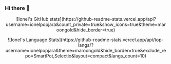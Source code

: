 ### Hi there 👋

<p align='center'>
  ![Ionel's GitHub stats](https://github-readme-stats.vercel.app/api?username=ionelpopjara&count_private=true&show_icons=true&theme=maroongold&hide_border=true)
</p>

<p align='center'>
  ![Ionel's Language Stats](https://github-readme-stats.vercel.app/api/top-langs/?username=ionelpopjara&theme=maroongold&hide_border=true&exclude_repo=SmartPot,Selectio&layout=compact&langs_count=10)
</p>

<!--
**IonelPopJara/IonelPopJara** is a ✨ _special_ ✨ repository because its `README.md` (this file) appears on your GitHub profile.

Here are some ideas to get you started:

- 🔭 I’m currently working on ...
- 🌱 I’m currently learning ...
- 👯 I’m looking to collaborate on ...
- 🤔 I’m looking for help with ...
- 💬 Ask me about ...
- 📫 How to reach me: ...
- 😄 Pronouns: ...
- ⚡ Fun fact: ...
-->

